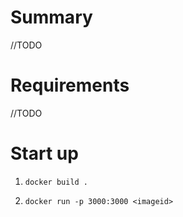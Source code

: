 # Summary
//TODO

# Requirements
//TODO

# Start up
1. `docker build .`

1. `docker run -p 3000:3000 <imageid>`